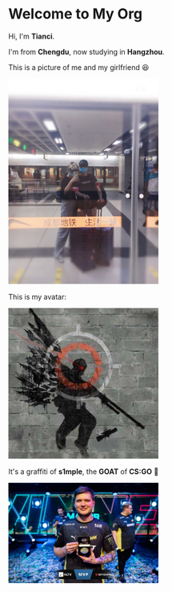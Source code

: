 # Welcome to My Org

Hi, I'm **Tianci**.

I'm from **Chengdu**, now studying in **Hangzhou**.

This is a picture of me and my girlfriend :satisfied:

<img src="images/B02E5757AE4350867F88D2F3745BC3C2.png" width="300"/>

This is my avatar:

<img src="images/65746072.jpg" width="300"/>

It's a graffiti of **s1mple**, the **GOAT** of **CS:GO** :star2:

<img src="images/ae9ef569efe27b27f317acccb3db1066.jpeg" width="300"/>